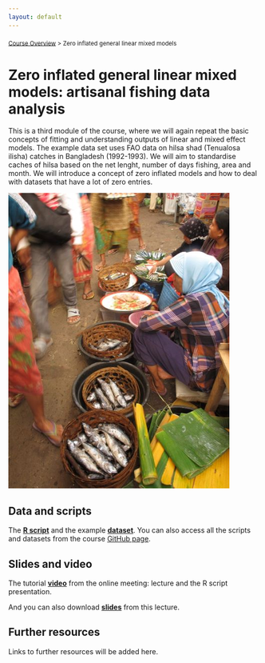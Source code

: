 ```yaml
---
layout: default
---
```


<sub>[Course Overview](index.md) \> Zero inflated general linear mixed models</sub>

# Zero inflated general linear mixed models: artisanal fishing data analysis

This is a third module of the course, where we will again repeat the basic concepts of fitting and understanding outputs of linear and mixed effect models. The example data set uses FAO data on hilsa shad (Tenualosa ilisha) catches in Bangladesh (1992-1993). We will aim to standardise caches of hilsa based on the net lenght, number of days fishing, area and month. We will introduce a concept of zero inflated models and how to deal with datasets that have a lot of zero entries.

![](./images/hilsha_S.jpg)

## Data and scripts

The [**R script**](Hilsha1.R) and the example [**dataset**](hilsha.csv). You can also access all the scripts and datasets from the course [GitHub page](https://github.com/fishsizeproject/CPUEcourse).

## Slides and video

The tutorial [**video**](https://youtu.be/eridyDYjF7Q) from the online meeting: lecture and the R script presentation.

And you can also download [**slides**](slides/cpueD2P1.pdf) from this lecture.

## Further resources

Links to further resources will be added here.

<br/>
